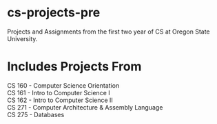 cs-projects-pre
===============
Projects and Assignments from the first two year of CS at Oregon State University.

Includes Projects From
======================
CS 160 - Computer Science Orientation<br>
CS 161 - Intro to Computer Science I<br>
CS 162 - Intro to Computer Science II<br>
CS 271 - Computer Architecture & Assembly Language<br>
CS 275 - Databases<br>
